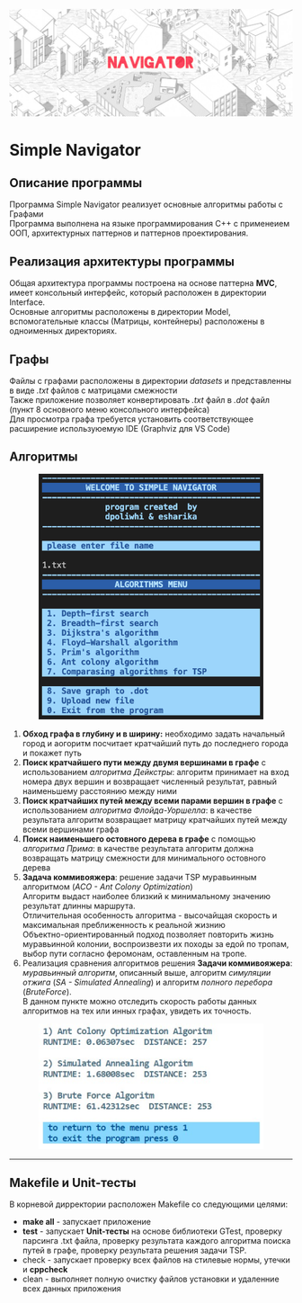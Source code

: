 <p align="center">
<img src="screenshots/2.JPG" alt="drawing"/>
</p>

# **Simple Navigator**

## Описание программы
Программа Simple Navigator реализует основные алгоритмы работы с Графами <br>
Программа выполнена на языке программирования С++ с применеием ООП, архитектурных паттернов и паттернов проектирования.

## Реализация архитектуры программы

Общая архитектура программы построена на основе паттерна **MVC**, имеет консольный интерфейс, который расположен в директории Interface.<br>  Основные алгоритмы расположены в директории Model, вспомогательные классы (Матрицы, контейнеры) расположены в одноименных директориях.<br> 

## Графы
Файлы с графами расположены в директории *datasets* и представленны в виде *.txt* файлов с матрицами смежности <br>
Также приложение позволяет конвертировать *.txt* файл в *.dot* файл (пункт 8 основного меню консольного интерфейса) <br>
Для просмотра графа требуется установить соответствующее расширение используюемую IDE (Graphviz для VS Code)

## Алгоритмы
<p align="center">
<img src="screenshots/1.png" alt="drawing" width="400"/>
</p>

1. **Обход графа в глубину и в ширину:** необходимо задать начальный город и аогоритм посчитает кратчайший путь до последнего города и покажет путь <br>
2. **Поиск кратчайшего пути между двумя вершинами в графе** с использованием *алгоритма Дейкстры*: алгоритм принимает на вход номера двух вершин и возвращает численный результат, равный наименьшему расстоянию между ними <br>
3. **Поиск кратчайших путей между всеми парами вершин в графе** с использованием *алгоритма Флойда-Уоршелла*: в качестве результата алгоритм возвращает матрицу кратчайших путей между всеми вершинами графа <br>
4. **Поиск наименьшего остовного дерева в графе** с помощью *алгоритма Прима*: в качестве результата алгоритм должна возвращать матрицу смежности для минимального остовного дерева <br>
5. **Задача коммивояжера**: решение задачи TSP муравьинным алгоритмом (*ACO - Ant Colony Optimization*) <br> Алгоритм выдаст наиболее близкий к минимальному значению результат длинны маршрута. <br> Отличительная особенность алгоритма - высочайщая скорость и максимальная преближенность к реальной жизнию <br> Объектно-ориентированный подход позволяет повторить жизнь муравьинной колонии, воспроизвезти их походы за едой по тропам, выбор пути согласно феромонам, оставленным на тропе. <br>
6. Реализация сравнения алгоритмов решения **Задачи коммивояжера**: *муравьинный алгоритм*, описанный выше, алгоритм *симуляции отжига* (*SA - Simulated Annealing*) и алгоритм *полного перебора* (*BruteForce*). <br> В данном пункте можно отследить скорость работы данных алгоритмов на тех или инных графах, увидеть их точность. 


<p align="center">
<img src="screenshots/3.jpg" alt="drawing" width="400"/>
</p>

********* 

## Makefile и Unit-тесты
В корневой дирректории расположен Makefile со следующими целями:

* **make all** - запускает приложение<br>
* **test** - запускает **Unit-тесты** на основе библиотеки GTest, проверку парсинга .txt файла, проверку результата каждого алгоритма поиска путей в графе, проверку результата решения задачи TSP.<br> 
* check - запускает проверку всех файлов на стилевые нормы, утечки и **cppcheck**
* clean - выполняет полную очистку файлов установки и удаленние всех данных приложения
